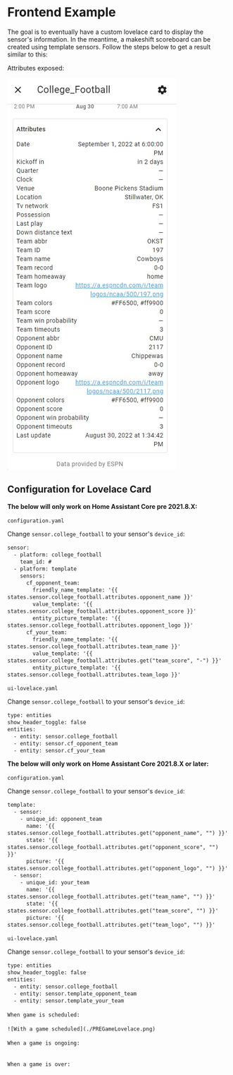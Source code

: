 # Frontend Example
The goal is to eventually have a custom lovelace card to display the sensor's information. In the meantime, a makeshift scoreboard can be created using template sensors. Follow the steps below to get a result similar to this:

Attributes exposed:

![Attributes exposed](./ATTRIBUTES.jpg) 


## Configuration for Lovelace Card
**The below will only work on Home Assistant Core pre 2021.8.X:**

`configuration.yaml`

Change `sensor.college_football` to your sensor's `device_id`:
```
sensor:
  - platform: college_football
    team_id: #
  - platform: template
    sensors:
      cf_opponent_team:
        friendly_name_template: '{{ states.sensor.college_football.attributes.opponent_name }}'
        value_template: '{{ states.sensor.college_football.attributes.opponent_score }}'
        entity_picture_template: '{{ states.sensor.college_football.attributes.opponent_logo }}'
      cf_your_team:
        friendly_name_template: '{{ states.sensor.college_football.attributes.team_name }}'
        value_template: '{{ states.sensor.college_football.attributes.get("team_score", "-") }}'
        entity_picture_template: '{{ states.sensor.college_football.attributes.team_logo }}'
```
  
`ui-lovelace.yaml`

Change `sensor.college_football` to your sensor's `device_id`:
```
type: entities
show_header_toggle: false
entities:
  - entity: sensor.college_football
  - entity: sensor.cf_opponent_team
  - entity: sensor.cf_your_team
```

**The below will only work on Home Assistant Core 2021.8.X or later:**

`configuration.yaml`

Change `sensor.college_football` to your sensor's `device_id`:
```
template:
  - sensor:
    - unique_id: opponent_team
      name: '{{ states.sensor.college_football.attributes.get("opponent_name", "") }}'
      state: '{{ states.sensor.college_football.attributes.get("opponent_score", "") }}'
      picture: '{{ states.sensor.college_football.attributes.get("opponent_logo", "") }}'
  - sensor:
    - unique_id: your_team
      name: '{{ states.sensor.college_football.attributes.get("team_name", "") }}'
      state: '{{ states.sensor.college_football.attributes.get("team_score", "") }}'
      picture: '{{ states.sensor.college_football.attributes.get("team_logo", "") }}'
```
  
`ui-lovelace.yaml`

Change `sensor.college_football` to your sensor's `device_id`:
```
type: entities
show_header_toggle: false
entities:
  - entity: sensor.college_football
  - entity: sensor.template_opponent_team
  - entity: sensor.template_your_team

When game is scheduled:

![With a game scheduled](./PREGameLovelace.png) 

When a game is ongoing:


When a game is over:
